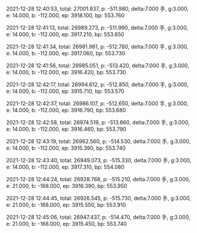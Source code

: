 2021-12-28 12:40:53, total: 27001.837, p: -511.980, delta:7.000 手, g:3.000, e: 14.000, b: -112.000, ep: 3918.100, bp: 553.760

2021-12-28 12:41:13, total: 26989.273, p: -511.990, delta:7.000 手, g:3.000, e: 14.000, b: -112.000, ep: 3917.210, bp: 553.650

2021-12-28 12:41:34, total: 26981.961, p: -512.780, delta:7.000 手, g:3.000, e: 14.000, b: -112.000, ep: 3917.060, bp: 553.730

2021-12-28 12:41:56, total: 26985.051, p: -513.420, delta:7.000 手, g:3.000, e: 14.000, b: -112.000, ep: 3916.420, bp: 553.730

2021-12-28 12:42:17, total: 26994.612, p: -512.850, delta:7.000 手, g:3.000, e: 14.000, b: -112.000, ep: 3915.710, bp: 553.570

2021-12-28 12:42:37, total: 26986.107, p: -512.650, delta:7.000 手, g:3.000, e: 14.000, b: -112.000, ep: 3916.790, bp: 553.680

2021-12-28 12:42:58, total: 26974.519, p: -513.860, delta:7.000 手, g:3.000, e: 14.000, b: -112.000, ep: 3916.460, bp: 553.790

2021-12-28 12:43:19, total: 26962.560, p: -514.530, delta:7.000 手, g:3.000, e: 14.000, b: -112.000, ep: 3915.390, bp: 553.740

2021-12-28 12:43:40, total: 26949.073, p: -515.330, delta:7.000 手, g:3.000, e: 14.000, b: -112.000, ep: 3917.310, bp: 554.080

2021-12-28 12:44:24, total: 26928.768, p: -515.210, delta:7.000 手, g:3.000, e: 21.000, b: -168.000, ep: 3916.390, bp: 553.950

2021-12-28 12:44:45, total: 26926.545, p: -515.730, delta:7.000 手, g:3.000, e: 21.000, b: -168.000, ep: 3915.550, bp: 553.910

2021-12-28 12:45:06, total: 26947.437, p: -514.470, delta:7.000 手, g:3.000, e: 21.000, b: -168.000, ep: 3915.450, bp: 553.740